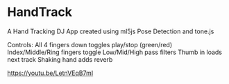 # HandTrack

A Hand Tracking DJ App created using ml5js Pose Detection and tone.js

Controls:
All 4 fingers down toggles play/stop (green/red)
Index/Middle/Ring fingers toggle Low/Mid/High pass filters
Thumb in loads next track
Shaking hand adds reverb

https://youtu.be/LetnVEqB7mI
